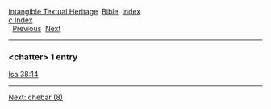 [Intangible Textual Heritage](../../index)  [Bible](../index) 
[Index](index)   
[c Index](_c_)  
  [Previous](c02077)  [Next](c02079) 

------------------------------------------------------------------------

### &lt;chatter&gt; 1 entry

[Isa 38:14](../kjv/isa038.htm#014)  

------------------------------------------------------------------------

[Next: chebar (8)](c02079)
